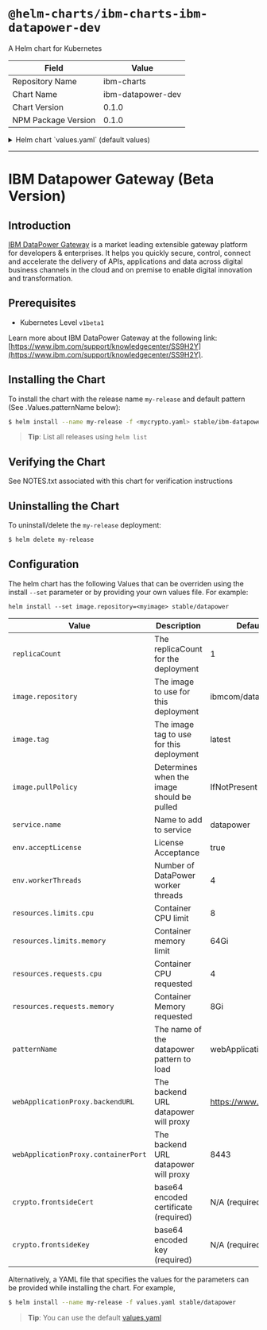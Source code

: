 # `@helm-charts/ibm-charts-ibm-datapower-dev`

A Helm chart for Kubernetes

| Field               | Value             |
| ------------------- | ----------------- |
| Repository Name     | ibm-charts        |
| Chart Name          | ibm-datapower-dev |
| Chart Version       | 0.1.0             |
| NPM Package Version | 0.1.0             |

<details>

<summary>Helm chart `values.yaml` (default values)</summary>

```yaml
# Default values for datapower.
# This is a YAML-formatted file.
# Declare variables to be passed into your templates.
replicaCount: 1
image:
  # repository and tag default to the official IBM DockerHub repository and tag
  repository: ibmcom/datapower
  tag: 7.6.0
  # Change to 'Always' if you want to pull the most recent image
  pullPolicy: IfNotPresent
service:
  name: datapower
  type: NodePort
datapowerEnv:
  # Should agree with .Values.requests.cpu
  workerThreads: 4
resources:
  limits:
    cpu: 8
    memory: 64Gi
  requests:
    # cpu should agree with .Values.datapowerEnv.workerThreads
    cpu: 4
    memory: 8Gi

# Patterns requires you to specify .Values.fronstsideKey
# and .Values.frontsideCert
crypto:
  frontsideKey:
  frontsideCert:

#-----------------------------------------------------------------------------
# Pattern Section
#
# patternName selects the configuration options appropriate for the
# pattern you want to select - Options are 'webApplicationProxy' or 'none'
patternName: webApplicationProxy

#none:
# patternName "none" signifies no pattern was selected
# No config or services are set up when patternName is "none"

webApplicationProxy:
  # The mobile pattern acts as a simple HTTPS proxy.
  # It is based on the "Web Application Proxy" pattern available
  #
  backendURL: https://www.ibm.com
  containerPort: 8443
```

</details>

---

# IBM Datapower Gateway (Beta Version)

## Introduction

[IBM DataPower Gateway](http://www-03.ibm.com/software/products/en/datapower-gateway) is a market leading extensible gateway platform for developers & enterprises. It helps you quickly secure, control, connect and accelerate the delivery of APIs, applications and data across digital business channels in the cloud and on premise to enable digital innovation and transformation.

## Prerequisites

- Kubernetes Level `v1beta1`

Learn more about IBM DataPower Gateway at the following link: [https://www.ibm.com/support/knowledgecenter/SS9H2Y](https://www.ibm.com/support/knowledgecenter/SS9H2Y).

## Installing the Chart

To install the chart with the release name `my-release` and default pattern (See .Values.patternName below):

```bash
$ helm install --name my-release -f <mycrypto.yaml> stable/ibm-datapower-dev
```

> **Tip**: List all releases using `helm list`

## Verifying the Chart

See NOTES.txt associated with this chart for verification instructions

## Uninstalling the Chart

To uninstall/delete the `my-release` deployment:

```bash
$ helm delete my-release
```

## Configuration

The helm chart has the following Values that can be overriden using the install `--set` parameter or by providing your own values file. For example:

`helm install --set image.repository=<myimage> stable/datapower`

| Value                               | Description                                | Default             |
| ----------------------------------- | ------------------------------------------ | ------------------- |
| `replicaCount`                      | The replicaCount for the deployment        | 1                   |
| `image.repository`                  | The image to use for this deployment       | ibmcom/datapower    |
| `image.tag`                         | The image tag to use for this deployment   | latest              |
| `image.pullPolicy`                  | Determines when the image should be pulled | IfNotPresent        |
| `service.name`                      | Name to add to service                     | datapower           |
| `env.acceptLicense`                 | License Acceptance                         | true                |
| `env.workerThreads`                 | Number of DataPower worker threads         | 4                   |
| `resources.limits.cpu`              | Container CPU limit                        | 8                   |
| `resources.limits.memory`           | Container memory limit                     | 64Gi                |
| `resources.requests.cpu`            | Container CPU requested                    | 4                   |
| `resources.requests.memory`         | Container Memory requested                 | 8Gi                 |
| `patternName`                       | The name of the datapower pattern to load  | webApplicationProxy |
| `webApplicationProxy.backendURL`    | The backend URL datapower will proxy       | https://www.ibm.com |
| `webApplicationProxy.containerPort` | The backend URL datapower will proxy       | 8443                |
| `crypto.frontsideCert`              | base64 encoded certificate (required)      | N/A (required)      |
| `crypto.frontsideKey`               | base64 encoded key (required)              | N/A (required)      |

Alternatively, a YAML file that specifies the values for the parameters can be provided while installing the chart. For example,

```bash
$ helm install --name my-release -f values.yaml stable/datapower
```

> **Tip**: You can use the default [values.yaml](values.yaml)

